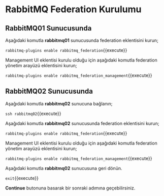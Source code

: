 # RabbitMQ Federation Kurulumu

## RabbitMQ01 Sunucusunda

Aşağıdaki komutla **rabbitmq01** sunucusunda federation eklentisini kurun;

`rabbitmq-plugins enable rabbitmq_federation`{{execute}}

Management UI eklentisi kurulu olduğu için aşağıdaki komutla federation yönetim arayüzü eklentisini kurun;

`rabbitmq-plugins enable rabbitmq_federation_management`{{execute}}

## RabbitMQ02 Sunucusunda

Aşağıdaki komutla **rabbitmq02** sunucuna bağlanın;

`ssh rabbitmq02`{{execute}}

Aşağıdaki komutla **rabbitmq02** sunucusunda federation eklentisini kurun;

`rabbitmq-plugins enable rabbitmq_federation`{{execute}}

Management UI eklentisi kurulu olduğu için aşağıdaki komutla federation yönetim arayüzü eklentisini kurun;

`rabbitmq-plugins enable rabbitmq_federation_management`{{execute}}

Aşağıdaki komutla **rabbitmq02** sunucusuna geri dönün.

`exit`{{execute}}

**Continue** butonuna basarak bir sonraki adımına geçebilirsiniz.